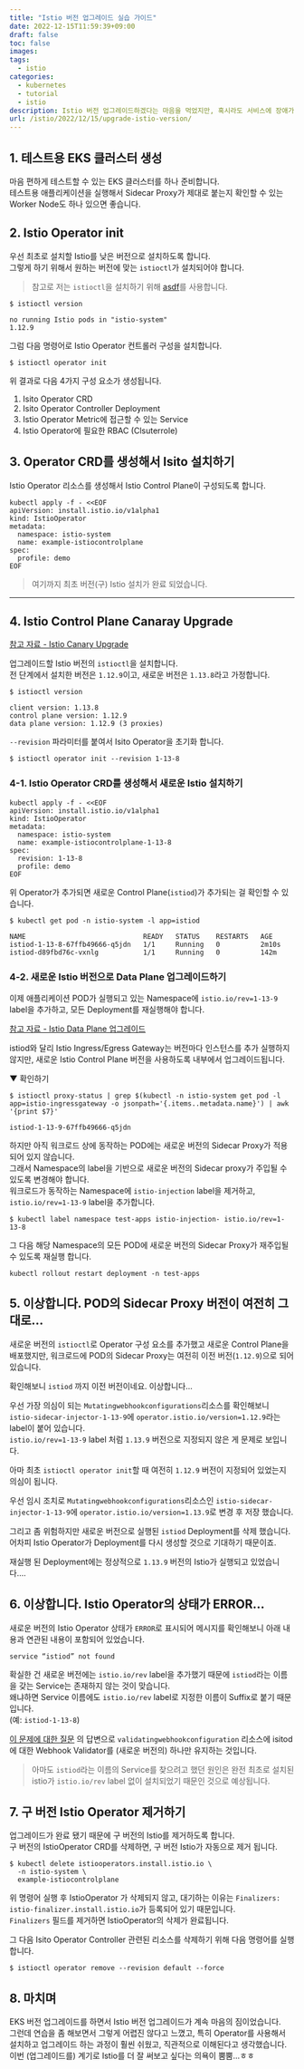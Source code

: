 ```yaml
---
title: "Istio 버전 업그레이드 실습 가이드"
date: 2022-12-15T11:59:39+09:00
draft: false
toc: false
images:
tags:
  - istio
categories:
  - kubernetes
  - tutorial
  - istio
description: Istio 버전 업그레이드하겠다는 마음을 먹었지만, 혹시라도 서비스에 장애가 나지 않을까 걱정이 앞섰습니다. 그래서 필요한 건 연습뿐! 테스트용 Kubernetes 클러스터에서 Istio를 설치하고 업그레이드 해봤습니다. 
url: /istio/2022/12/15/upgrade-istio-version/
---
```

## 1. 테스트용 EKS 클러스터 생성
마음 편하게 테스트할 수 있는 EKS 클러스터를 하나 준비합니다.  
테스트용 애플리케이션을 실행해서 Sidecar Proxy가 제대로 붙는지 확인할 수 있는 Worker Node도 하나 있으면 좋습니다.  


## 2. Istio Operator init
우선 최초로 설치할 Istio를 낮은 버전으로 설치하도록 합니다.  
그렇게 하기 위해서 원하는 버전에 맞는 `istioctl`가 설치되어야 합니다.   

> 참고로 저는 `istioctl`을 설치하기 위해 [asdf](https://asdf-vm.com/)를 사용합니다. 

```shell
$ istioctl version

no running Istio pods in "istio-system"
1.12.9
```

그럼 다음 명령어로 Istio Operator 컨트롤러 구성을 설치합니다. 
```shell
$ istioctl operator init
```

위 결과로 다음 4가지 구성 요소가 생성됩니다. 
1. Isito Operator CRD
2. Isito Operator Controller Deployment
3. Istio Operator Metric에 접근할 수 있는 Service
4. Istio Operator에 필요한 RBAC (Clsuterrole)


## 3. Operator CRD를 생성해서 Isito 설치하기
Istio Operator 리소스를 생성해서 Istio Control Plane이 구성되도록 합니다.  

```shell
kubectl apply -f - <<EOF
apiVersion: install.istio.io/v1alpha1
kind: IstioOperator
metadata:
  namespace: istio-system
  name: example-istiocontrolplane
spec:
  profile: demo
EOF
```

> 여기까지 최초 버전(구) Istio 설치가 완료 되었습니다. 
----

## 4. Istio Control Plane Canaray Upgrade

[참고 자료 - Istio Canary Upgrade](https://istio.io/latest/docs/setup/install/operator/#canary-upgrade)

업그레이드할 Istio 버전의 `istioctl`을 설치합니다.  
전 단계에서 설치한 버전은 `1.12.9`이고, 새로운 버전은 `1.13.8`라고 가정합니다.  

```shell
$ istioctl version

client version: 1.13.8
control plane version: 1.12.9
data plane version: 1.12.9 (3 proxies)
```

`--revision` 파라미터를 붙여서 Isito Operator을 초기화 합니다.

```shell
$ istioctl operator init --revision 1-13-8
```


### 4-1. Istio Operator CRD를 생성해서 새로운 Istio 설치하기

```shell
kubectl apply -f - <<EOF
apiVersion: install.istio.io/v1alpha1
kind: IstioOperator
metadata:
  namespace: istio-system
  name: example-istiocontrolplane-1-13-8
spec:
  revision: 1-13-8
  profile: demo
EOF
```

위 Operator가 추가되면 새로운 Control Plane(`istiod`)가 추가되는 걸 확인할 수 있습니다. 

```shell
$ kubectl get pod -n istio-system -l app=istiod

NAME                             READY   STATUS    RESTARTS   AGE
istiod-1-13-8-67ffb49666-q5jdn   1/1     Running   0          2m10s
istiod-d89fbd76c-vxnlg           1/1     Running   0          142m

```

### 4-2. 새로운 Istio 버전으로 Data Plane 업그레이드하기
이제 애플리케이션 POD가 실행되고 있는 Namespace에 `istio.io/rev=1-13-9` label을 추가하고, 모든 Deployment를 재실행해야 합니다.  

[참고 자료 - Istio Data Plane 업그레이드](https://istio.io/latest/docs/setup/upgrade/canary/#data-plane)

istiod와 달리 Istio Ingress/Egress Gateway는 버전마다 인스턴스를 추가 실행하지 않지만, 새로운 Istio Control Plane 버전을 사용하도록 내부에서 업그레이드됩니다.  

▼ 확인하기
```shell
$ istioctl proxy-status | grep $(kubectl -n istio-system get pod -l app=istio-ingressgateway -o jsonpath='{.items..metadata.name}') | awk '{print $7}'

istiod-1-13-9-67ffb49666-q5jdn
```

하지만 아직 워크로드 상에 동작하는 POD에는 새로운 버전의 Sidecar Proxy가 적용되어 있지 않습니다.  
그래서 Namespace의 label을 기반으로 새로운 버전의 Sidecar proxy가 주입될 수 있도록 변경해야 합니다.  
워크로드가 동작하는 Namespace에 `istio-injection` label을 제거하고, `istio.io/rev=1-13-9` label을 추가합니다.  

```shell
$ kubectl label namespace test-apps istio-injection- istio.io/rev=1-13-8
```

그 다음 해당 Namespace의 모든 POD에 새로운 버전의 Sidecar Proxy가 재주입될 수 있도록 재실행 합니다.  
```shell
kubectl rollout restart deployment -n test-apps
```

## 5. 이상합니다. POD의 Sidecar Proxy 버전이 여전히 그대로...
새로운 버전의 `istioctl`로 Operator 구성 요소를 추가했고 새로운 Control Plane을 배포했지만, 워크로드에 POD의 Sidecar Proxy는 여전히 이전 버전(`1.12.9`)으로 되어 있습니다.   

확인해보니 `istiod` 까지 이전 버전이네요. 이상합니다...  

우선 가장 의심이 되는 `Mutatingwebhookconfigurations`리소스를 확인해보니 `istio-sidecar-injector-1-13-9`에 `operator.istio.io/version=1.12.9`라는 label이 붙어 있습니다.  
`istio.io/rev=1-13-9` label 처럼 `1.13.9` 버전으로 지정되지 않은 게 문제로 보입니다.  

아마 최초 `istioctl operator init`할 때 여전히 `1.12.9` 버전이 지정되어 있었는지 의심이 됩니다.  

우선 임시 조치로 `Mutatingwebhookconfigurations`리소스인 `istio-sidecar-injector-1-13-9`에 `operator.istio.io/version=1.13.9`로 변경 후 저장 했습니다.  

그리고 좀 위험하지만 새로운 버전으로 실행된 `istiod` Deployment를 삭제 했습니다.  
어차피 Istio Operator가 Deployment를 다시 생성할 것으로 기대하기 때문이죠.  

재실행 된 Deployment에는 정상적으로 `1.13.9` 버전의 Istio가 실행되고 있었습니다....  


## 6. 이상합니다. Istio Operator의 상태가 ERROR...
새로운 버전의 Istio Operator 상태가 `ERROR`로 표시되어 메시지를 확인해보니 아래 내용과 연관된 내용이 포함되어 있었습니다.  

```
service “istiod” not found
```

확실한 건 새로운 버전에는 `istio.io/rev` label을 추가했기 때문에 `istiod`라는 이름을 갖는 Service는 존재하지 않는 것이 맞습니다.  
왜냐하면 Service 이름에도 `istio.io/rev` label로 지정한 이름이 Suffix로 붙기 때문입니다.  
(예: `istiod-1-13-8`)  

[이 문제에 대한 질문](https://discuss.istio.io/t/service-istiod-not-found-during-canary-upgrade-1-5-1-6-1-7/9272) 의 답변으로 `validatingwebhookconfiguration` 리소스에 isitod에 대한 Webhook Validator를 (새로운 버전의) 하나만 유지하는 것입니다.  

> 아마도 `istiod`라는 이름의 Service를 찾으려고 했던 원인은 완전 최초로 설치된 istio가 `istio.io/rev` label 없이 설치되었기 때문인 것으로 예상됩니다.  



## 7. 구 버전 Istio Operator 제거하기
업그레이드가 완료 됐기 때문에 구 버전의 Istio를 제거하도록 합니다.  
구 버전의 IstioOperator CRD를 삭제하면, 구 버전 Istio가 자동으로 제거 됩니다.  

```shell
$ kubectl delete istiooperators.install.istio.io \
  -n istio-system \
  example-istiocontrolplane
```

위 명령어 실행 후 IstioOperator 가 삭제되지 않고, 대기하는 이유는 `Finalizers: istio-finalizer.install.istio.io`가 등록되어 있기 때문입니다.  
`Finalizers` 필드를 제거하면 IstioOperator의 삭제가 완료됩니다.  

그 다음 Isito Operator Controller 관련된 리소스를 삭제하기 위해 다음 명령어를 실행합니다. 
```shell
$ istioctl operator remove --revision default --force
```


## 8. 마치며
EKS 버전 업그레이드를 하면서 Istio 버전 업그레이드가 계속 마음의 짐이었습니다.  
그런데 연습을 좀 해보면서 그렇게 어렵진 않다고 느꼈고, 특히 Operator를 사용해서 설치하고 업그레이드 하는 과정이 훨씬 쉬웠고, 직관적으로 이해된다고 생각했습니다.  
이번 (업그레이드를) 계기로 Istio를 더 잘 써보고 싶다는 의욕이 뿜뿜...ㅎㅎ  

